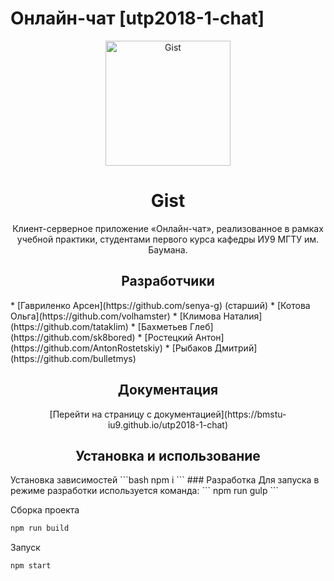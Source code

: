 # Онлайн-чат [utp2018-1-chat]

<div align="center">
   <a href="https://github.com/webpack/webpack">
      <img width="200" src="https://image.ibb.co/nfm5vK/logo_full_black_blue.jpg" alt="Gist">
   </a>
   
   <h1>Gist</h1>
   <p>
      Клиент-серверное приложение «Онлайн-чат», реализованное в рамках учебной практики, студентами первого курса кафедры ИУ9 МГТУ им. Баумана.
   </p>
</div>

<h2 align="center">Разработчики</h2>
* [Гавриленко Арсен](https://github.com/senya-g) (старший)
* [Котова Ольга](https://github.com/volhamster)
* [Климова Наталия](https://github.com/tataklim)
* [Бахметьев Глеб](https://github.com/sk8bored)
* [Ростецкий Антон](https://github.com/AntonRostetskiy)
* [Рыбаков Дмитрий](https://github.com/bulletmys)

<h2 align="center">Документация</h2>
<div align="center">
   [Перейти на страницу с документацией](https://bmstu-iu9.github.io/utp2018-1-chat)
</div>

<h2 align="center">Установка и использование</h2>
Установка зависимостей
```bash
npm i
```
### Разработка
Для запуска в режиме разработки используется команда:
```
npm run gulp
```

Сборка проекта
```bash
npm run build
```

Запуск
```bash
npm start
```
